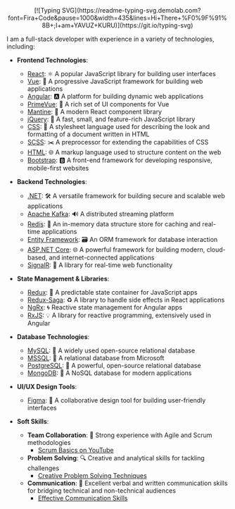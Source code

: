 
<div align="center">
 [![Typing SVG](https://readme-typing-svg.demolab.com?font=Fira+Code&pause=1000&width=435&lines=Hi+There+%F0%9F%91%8B+;I+am+YAVUZ+KURU)](https://git.io/typing-svg)
</div>

I am a full-stack developer with experience in a variety of technologies, including:

* **Frontend Technologies**:
  - [React](https://reactjs.org/): ⚛️ A popular JavaScript library for building user interfaces  
  - [Vue](https://vuejs.org/): 🖖 A progressive JavaScript framework for building web applications  
  - [Angular](https://angular.io/): 🅰️ A platform for building dynamic web applications  
  - [PrimeVue](https://www.primefaces.org/primevue/): 🌟 A rich set of UI components for Vue  
  - [Mantine](https://mantine.dev/): 🎨 A modern React component library  
  - [jQuery](https://jquery.com/): 💎 A fast, small, and feature-rich JavaScript library  
  - [CSS](https://developer.mozilla.org/en-US/docs/Web/CSS): 🎨 A stylesheet language used for describing the look and formatting of a document written in HTML  
  - [SCSS](https://sass-lang.com/): ✂️ A preprocessor for extending the capabilities of CSS  
  - [HTML](https://developer.mozilla.org/en-US/docs/Web/HTML): 🌐 A markup language used to structure content on the web  
  - [Bootstrap](https://getbootstrap.com/): 🅱️ A front-end framework for developing responsive, mobile-first websites  

* **Backend Technologies**:
  - [.NET](https://dotnet.microsoft.com/): 🛠️ A versatile framework for building secure and scalable web applications  
  - [Apache Kafka](https://kafka.apache.org/): 🔊 A distributed streaming platform  
  - [Redis](https://redis.io/): 🚀 An in-memory data structure store for caching and real-time applications  
  - [Entity Framework](https://learn.microsoft.com/en-us/ef/): 🗃️ An ORM framework for database interaction  
  - [ASP.NET Core](https://learn.microsoft.com/en-us/aspnet/core/): 🌐 A powerful framework for building modern, cloud-based, and internet-connected applications  
  - [SignalR](https://learn.microsoft.com/en-us/aspnet/core/signalr/): 📡 A library for real-time web functionality  

* **State Management & Libraries**:
  - [Redux](https://redux.js.org/): 🔗 A predictable state container for JavaScript apps  
  - [Redux-Saga](https://redux-saga.js.org/): ♻️ A library to handle side effects in React applications  
  - [NgRx](https://ngrx.io/): 🌀 Reactive state management for Angular apps 
  - [RxJS](https://rxjs.dev/): 💡 A library for reactive programming, extensively used in Angular  

* **Database Technologies**:
  - [MySQL](https://www.mysql.com/): 🐬 A widely used open-source relational database  
  - [MSSQL](https://www.microsoft.com/en-us/sql-server/): 💼 A relational database from Microsoft  
  - [PostgreSQL](https://www.postgresql.org/): 🐘 A powerful, open-source relational database  
  - [MongoDB](https://www.mongodb.com/): 🍃 A NoSQL database for modern applications  

* **UI/UX Design Tools**:
  - [Figma](https://www.figma.com/): 🎨 A collaborative design tool for building user-friendly interfaces  

* **Soft Skills**:
  - **Team Collaboration**: 🤝 Strong experience with Agile and Scrum methodologies  
    - [Scrum Basics on YouTube](https://www.youtube.com/watch?v=9TycLR0TqFA)  
  - **Problem Solving**: 🔍 Creative and analytical skills for tackling challenges  
    - [Creative Problem Solving Techniques](https://www.youtube.com/watch?v=klAE9ML0XLs)  
  - **Communication**: 💬 Excellent verbal and written communication skills for bridging technical and non-technical audiences  
    - [Effective Communication Skills](https://www.youtube.com/watch?v=HAnw168huqA)  

